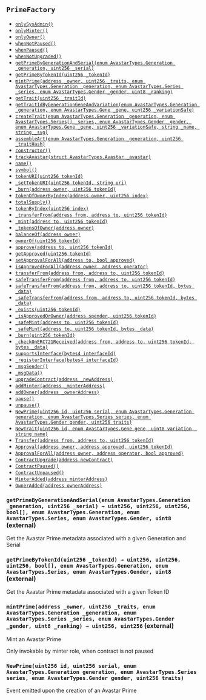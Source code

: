 [AccessControl]: AccessControl.md#AccessControl
[AccessControl-onlySysAdmin--]: AccessControl.md#AccessControl-onlySysAdmin--
[AccessControl-onlyMinter--]: AccessControl.md#AccessControl-onlyMinter--
[AccessControl-onlyOwner--]: AccessControl.md#AccessControl-onlyOwner--
[AccessControl-whenNotPaused--]: AccessControl.md#AccessControl-whenNotPaused--
[AccessControl-whenPaused--]: AccessControl.md#AccessControl-whenPaused--
[AccessControl-whenNotUpgraded--]: AccessControl.md#AccessControl-whenNotUpgraded--
[AccessControl-paused-bool]: AccessControl.md#AccessControl-paused-bool
[AccessControl-upgraded-bool]: AccessControl.md#AccessControl-upgraded-bool
[AccessControl-newContractAddress-address]: AccessControl.md#AccessControl-newContractAddress-address
[AccessControl-constructor--]: AccessControl.md#AccessControl-constructor--
[AccessControl-upgradeContract-address-]: AccessControl.md#AccessControl-upgradeContract-address-
[AccessControl-addMinter-address-]: AccessControl.md#AccessControl-addMinter-address-
[AccessControl-addOwner-address-]: AccessControl.md#AccessControl-addOwner-address-
[AccessControl-pause--]: AccessControl.md#AccessControl-pause--
[AccessControl-unpause--]: AccessControl.md#AccessControl-unpause--
[AccessControl-ContractUpgrade-address-]: AccessControl.md#AccessControl-ContractUpgrade-address-
[AccessControl-ContractPaused--]: AccessControl.md#AccessControl-ContractPaused--
[AccessControl-ContractUnpaused--]: AccessControl.md#AccessControl-ContractUnpaused--
[AccessControl-MinterAdded-address-]: AccessControl.md#AccessControl-MinterAdded-address-
[AccessControl-OwnerAdded-address-]: AccessControl.md#AccessControl-OwnerAdded-address-
[AvastarMinter]: AvastarMinter.md#AvastarMinter
[AccessControl-onlySysAdmin--]: AvastarMinter.md#AccessControl-onlySysAdmin--
[AccessControl-onlyMinter--]: AvastarMinter.md#AccessControl-onlyMinter--
[AccessControl-onlyOwner--]: AvastarMinter.md#AccessControl-onlyOwner--
[AccessControl-whenNotPaused--]: AvastarMinter.md#AccessControl-whenNotPaused--
[AccessControl-whenPaused--]: AvastarMinter.md#AccessControl-whenPaused--
[AccessControl-whenNotUpgraded--]: AvastarMinter.md#AccessControl-whenNotUpgraded--
[AvastarMinter-depositsByAddress-mapping-address----uint256-]: AvastarMinter.md#AvastarMinter-depositsByAddress-mapping-address----uint256-
[AccessControl-paused-bool]: AvastarMinter.md#AccessControl-paused-bool
[AccessControl-upgraded-bool]: AvastarMinter.md#AccessControl-upgraded-bool
[AccessControl-newContractAddress-address]: AvastarMinter.md#AccessControl-newContractAddress-address
[AvastarMinter-setTeleporterContract-address-]: AvastarMinter.md#AvastarMinter-setTeleporterContract-address-
[AvastarMinter-setCurrentGeneration-enum-AvastarTypes-Generation-]: AvastarMinter.md#AvastarMinter-setCurrentGeneration-enum-AvastarTypes-Generation-
[AvastarMinter-setCurrentSeries-enum-AvastarTypes-Series-]: AvastarMinter.md#AvastarMinter-setCurrentSeries-enum-AvastarTypes-Series-
[AvastarMinter-deposit--]: AvastarMinter.md#AvastarMinter-deposit--
[AvastarMinter-checkDepositorBalance--]: AvastarMinter.md#AvastarMinter-checkDepositorBalance--
[AvastarMinter-withdrawDepositorBalance--]: AvastarMinter.md#AvastarMinter-withdrawDepositorBalance--
[AvastarMinter-checkFranchiseBalance--]: AvastarMinter.md#AvastarMinter-checkFranchiseBalance--
[AvastarMinter-withdrawFranchiseBalance--]: AvastarMinter.md#AvastarMinter-withdrawFranchiseBalance--
[AvastarMinter-purchasePrime-address-uint256-uint256-enum-AvastarTypes-Gender-uint8-]: AvastarMinter.md#AvastarMinter-purchasePrime-address-uint256-uint256-enum-AvastarTypes-Gender-uint8-
[AvastarMinter-purchaseReplicant-address-uint256-uint256-enum-AvastarTypes-Generation-enum-AvastarTypes-Gender-uint8-]: AvastarMinter.md#AvastarMinter-purchaseReplicant-address-uint256-uint256-enum-AvastarTypes-Generation-enum-AvastarTypes-Gender-uint8-
[AccessControl-constructor--]: AvastarMinter.md#AccessControl-constructor--
[AccessControl-upgradeContract-address-]: AvastarMinter.md#AccessControl-upgradeContract-address-
[AccessControl-addMinter-address-]: AvastarMinter.md#AccessControl-addMinter-address-
[AccessControl-addOwner-address-]: AvastarMinter.md#AccessControl-addOwner-address-
[AccessControl-pause--]: AvastarMinter.md#AccessControl-pause--
[AccessControl-unpause--]: AvastarMinter.md#AccessControl-unpause--
[AvastarMinter-CurrentGenerationSet-enum-AvastarTypes-Generation-]: AvastarMinter.md#AvastarMinter-CurrentGenerationSet-enum-AvastarTypes-Generation-
[AvastarMinter-CurrentSeriesSet-enum-AvastarTypes-Series-]: AvastarMinter.md#AvastarMinter-CurrentSeriesSet-enum-AvastarTypes-Series-
[AvastarMinter-DepositorBalance-address-uint256-]: AvastarMinter.md#AvastarMinter-DepositorBalance-address-uint256-
[AvastarMinter-FranchiseBalanceWithdrawn-address-uint256-]: AvastarMinter.md#AvastarMinter-FranchiseBalanceWithdrawn-address-uint256-
[AvastarMinter-TeleporterContractSet-address-]: AvastarMinter.md#AvastarMinter-TeleporterContractSet-address-
[AccessControl-ContractUpgrade-address-]: AvastarMinter.md#AccessControl-ContractUpgrade-address-
[AccessControl-ContractPaused--]: AvastarMinter.md#AccessControl-ContractPaused--
[AccessControl-ContractUnpaused--]: AvastarMinter.md#AccessControl-ContractUnpaused--
[AccessControl-MinterAdded-address-]: AvastarMinter.md#AccessControl-MinterAdded-address-
[AccessControl-OwnerAdded-address-]: AvastarMinter.md#AccessControl-OwnerAdded-address-
[AvastarState]: AvastarState.md#AvastarState
[AccessControl-onlySysAdmin--]: AvastarState.md#AccessControl-onlySysAdmin--
[AccessControl-onlyMinter--]: AvastarState.md#AccessControl-onlyMinter--
[AccessControl-onlyOwner--]: AvastarState.md#AccessControl-onlyOwner--
[AccessControl-whenNotPaused--]: AvastarState.md#AccessControl-whenNotPaused--
[AccessControl-whenPaused--]: AvastarState.md#AccessControl-whenPaused--
[AccessControl-whenNotUpgraded--]: AvastarState.md#AccessControl-whenNotUpgraded--
[AvastarState-TOKEN_NAME-string]: AvastarState.md#AvastarState-TOKEN_NAME-string
[AvastarState-TOKEN_SYMBOL-string]: AvastarState.md#AvastarState-TOKEN_SYMBOL-string
[AvastarState-avastars-struct-AvastarTypes-Avastar--]: AvastarState.md#AvastarState-avastars-struct-AvastarTypes-Avastar--
[AvastarState-traits-struct-AvastarTypes-Trait--]: AvastarState.md#AvastarState-traits-struct-AvastarTypes-Trait--
[AvastarState-isHashUsedByGeneration-mapping-uint8----mapping-uint256----bool--]: AvastarState.md#AvastarState-isHashUsedByGeneration-mapping-uint8----mapping-uint256----bool--
[AvastarState-tokenIdByGenerationAndHash-mapping-uint8----mapping-uint256----uint256--]: AvastarState.md#AvastarState-tokenIdByGenerationAndHash-mapping-uint8----mapping-uint256----uint256--
[AvastarState-primesByGeneration-mapping-uint8----struct-AvastarTypes-Prime---]: AvastarState.md#AvastarState-primesByGeneration-mapping-uint8----struct-AvastarTypes-Prime---
[AvastarState-replicantsByGeneration-mapping-uint8----struct-AvastarTypes-Replicant---]: AvastarState.md#AvastarState-replicantsByGeneration-mapping-uint8----struct-AvastarTypes-Replicant---
[AvastarState-traitIdByGenerationGeneAndVariation-mapping-uint8----mapping-uint8----mapping-uint8----uint256---]: AvastarState.md#AvastarState-traitIdByGenerationGeneAndVariation-mapping-uint8----mapping-uint8----mapping-uint8----uint256---
[AvastarState-tokenIdByGenerationWaveAndSerial-mapping-uint8----mapping-uint8----mapping-uint256----uint256---]: AvastarState.md#AvastarState-tokenIdByGenerationWaveAndSerial-mapping-uint8----mapping-uint8----mapping-uint256----uint256---
[AvastarState-traitHandlerByPrimeTokenId-mapping-uint256----address-]: AvastarState.md#AvastarState-traitHandlerByPrimeTokenId-mapping-uint256----address-
[AccessControl-paused-bool]: AvastarState.md#AccessControl-paused-bool
[AccessControl-upgraded-bool]: AvastarState.md#AccessControl-upgraded-bool
[AccessControl-newContractAddress-address]: AvastarState.md#AccessControl-newContractAddress-address
[AvastarState-constructor--]: AvastarState.md#AvastarState-constructor--
[AvastarState-trackAvastar-struct-AvastarTypes-Avastar-]: AvastarState.md#AvastarState-trackAvastar-struct-AvastarTypes-Avastar-
[ERC721Metadata-name--]: AvastarState.md#ERC721Metadata-name--
[ERC721Metadata-symbol--]: AvastarState.md#ERC721Metadata-symbol--
[ERC721Metadata-tokenURI-uint256-]: AvastarState.md#ERC721Metadata-tokenURI-uint256-
[ERC721Metadata-_setTokenURI-uint256-string-]: AvastarState.md#ERC721Metadata-_setTokenURI-uint256-string-
[ERC721Metadata-_burn-address-uint256-]: AvastarState.md#ERC721Metadata-_burn-address-uint256-
[ERC721Enumerable-tokenOfOwnerByIndex-address-uint256-]: AvastarState.md#ERC721Enumerable-tokenOfOwnerByIndex-address-uint256-
[ERC721Enumerable-totalSupply--]: AvastarState.md#ERC721Enumerable-totalSupply--
[ERC721Enumerable-tokenByIndex-uint256-]: AvastarState.md#ERC721Enumerable-tokenByIndex-uint256-
[ERC721Enumerable-_transferFrom-address-address-uint256-]: AvastarState.md#ERC721Enumerable-_transferFrom-address-address-uint256-
[ERC721Enumerable-_mint-address-uint256-]: AvastarState.md#ERC721Enumerable-_mint-address-uint256-
[ERC721Enumerable-_tokensOfOwner-address-]: AvastarState.md#ERC721Enumerable-_tokensOfOwner-address-
[ERC721-balanceOf-address-]: AvastarState.md#ERC721-balanceOf-address-
[ERC721-ownerOf-uint256-]: AvastarState.md#ERC721-ownerOf-uint256-
[ERC721-approve-address-uint256-]: AvastarState.md#ERC721-approve-address-uint256-
[ERC721-getApproved-uint256-]: AvastarState.md#ERC721-getApproved-uint256-
[ERC721-setApprovalForAll-address-bool-]: AvastarState.md#ERC721-setApprovalForAll-address-bool-
[ERC721-isApprovedForAll-address-address-]: AvastarState.md#ERC721-isApprovedForAll-address-address-
[ERC721-transferFrom-address-address-uint256-]: AvastarState.md#ERC721-transferFrom-address-address-uint256-
[ERC721-safeTransferFrom-address-address-uint256-]: AvastarState.md#ERC721-safeTransferFrom-address-address-uint256-
[ERC721-safeTransferFrom-address-address-uint256-bytes-]: AvastarState.md#ERC721-safeTransferFrom-address-address-uint256-bytes-
[ERC721-_safeTransferFrom-address-address-uint256-bytes-]: AvastarState.md#ERC721-_safeTransferFrom-address-address-uint256-bytes-
[ERC721-_exists-uint256-]: AvastarState.md#ERC721-_exists-uint256-
[ERC721-_isApprovedOrOwner-address-uint256-]: AvastarState.md#ERC721-_isApprovedOrOwner-address-uint256-
[ERC721-_safeMint-address-uint256-]: AvastarState.md#ERC721-_safeMint-address-uint256-
[ERC721-_safeMint-address-uint256-bytes-]: AvastarState.md#ERC721-_safeMint-address-uint256-bytes-
[ERC721-_burn-uint256-]: AvastarState.md#ERC721-_burn-uint256-
[ERC721-_checkOnERC721Received-address-address-uint256-bytes-]: AvastarState.md#ERC721-_checkOnERC721Received-address-address-uint256-bytes-
[ERC165-supportsInterface-bytes4-]: AvastarState.md#ERC165-supportsInterface-bytes4-
[ERC165-_registerInterface-bytes4-]: AvastarState.md#ERC165-_registerInterface-bytes4-
[Context-_msgSender--]: AvastarState.md#Context-_msgSender--
[Context-_msgData--]: AvastarState.md#Context-_msgData--
[AccessControl-upgradeContract-address-]: AvastarState.md#AccessControl-upgradeContract-address-
[AccessControl-addMinter-address-]: AvastarState.md#AccessControl-addMinter-address-
[AccessControl-addOwner-address-]: AvastarState.md#AccessControl-addOwner-address-
[AccessControl-pause--]: AvastarState.md#AccessControl-pause--
[AccessControl-unpause--]: AvastarState.md#AccessControl-unpause--
[IERC721-Transfer-address-address-uint256-]: AvastarState.md#IERC721-Transfer-address-address-uint256-
[IERC721-Approval-address-address-uint256-]: AvastarState.md#IERC721-Approval-address-address-uint256-
[IERC721-ApprovalForAll-address-address-bool-]: AvastarState.md#IERC721-ApprovalForAll-address-address-bool-
[AccessControl-ContractUpgrade-address-]: AvastarState.md#AccessControl-ContractUpgrade-address-
[AccessControl-ContractPaused--]: AvastarState.md#AccessControl-ContractPaused--
[AccessControl-ContractUnpaused--]: AvastarState.md#AccessControl-ContractUnpaused--
[AccessControl-MinterAdded-address-]: AvastarState.md#AccessControl-MinterAdded-address-
[AccessControl-OwnerAdded-address-]: AvastarState.md#AccessControl-OwnerAdded-address-
[AvastarTeleporter]: AvastarTeleporter.md#AvastarTeleporter
[AccessControl-onlySysAdmin--]: AvastarTeleporter.md#AccessControl-onlySysAdmin--
[AccessControl-onlyMinter--]: AvastarTeleporter.md#AccessControl-onlyMinter--
[AccessControl-onlyOwner--]: AvastarTeleporter.md#AccessControl-onlyOwner--
[AccessControl-whenNotPaused--]: AvastarTeleporter.md#AccessControl-whenNotPaused--
[AccessControl-whenPaused--]: AvastarTeleporter.md#AccessControl-whenPaused--
[AccessControl-whenNotUpgraded--]: AvastarTeleporter.md#AccessControl-whenNotUpgraded--
[AvastarState-TOKEN_NAME-string]: AvastarTeleporter.md#AvastarState-TOKEN_NAME-string
[AvastarState-TOKEN_SYMBOL-string]: AvastarTeleporter.md#AvastarState-TOKEN_SYMBOL-string
[AvastarState-avastars-struct-AvastarTypes-Avastar--]: AvastarTeleporter.md#AvastarState-avastars-struct-AvastarTypes-Avastar--
[AvastarState-traits-struct-AvastarTypes-Trait--]: AvastarTeleporter.md#AvastarState-traits-struct-AvastarTypes-Trait--
[AvastarState-isHashUsedByGeneration-mapping-uint8----mapping-uint256----bool--]: AvastarTeleporter.md#AvastarState-isHashUsedByGeneration-mapping-uint8----mapping-uint256----bool--
[AvastarState-tokenIdByGenerationAndHash-mapping-uint8----mapping-uint256----uint256--]: AvastarTeleporter.md#AvastarState-tokenIdByGenerationAndHash-mapping-uint8----mapping-uint256----uint256--
[AvastarState-primesByGeneration-mapping-uint8----struct-AvastarTypes-Prime---]: AvastarTeleporter.md#AvastarState-primesByGeneration-mapping-uint8----struct-AvastarTypes-Prime---
[AvastarState-replicantsByGeneration-mapping-uint8----struct-AvastarTypes-Replicant---]: AvastarTeleporter.md#AvastarState-replicantsByGeneration-mapping-uint8----struct-AvastarTypes-Replicant---
[AvastarState-traitIdByGenerationGeneAndVariation-mapping-uint8----mapping-uint8----mapping-uint8----uint256---]: AvastarTeleporter.md#AvastarState-traitIdByGenerationGeneAndVariation-mapping-uint8----mapping-uint8----mapping-uint8----uint256---
[AvastarState-tokenIdByGenerationWaveAndSerial-mapping-uint8----mapping-uint8----mapping-uint256----uint256---]: AvastarTeleporter.md#AvastarState-tokenIdByGenerationWaveAndSerial-mapping-uint8----mapping-uint8----mapping-uint256----uint256---
[AvastarState-traitHandlerByPrimeTokenId-mapping-uint256----address-]: AvastarTeleporter.md#AvastarState-traitHandlerByPrimeTokenId-mapping-uint256----address-
[AccessControl-paused-bool]: AvastarTeleporter.md#AccessControl-paused-bool
[AccessControl-upgraded-bool]: AvastarTeleporter.md#AccessControl-upgraded-bool
[AccessControl-newContractAddress-address]: AvastarTeleporter.md#AccessControl-newContractAddress-address
[AvastarTeleporter-isAvastarTeleporter--]: AvastarTeleporter.md#AvastarTeleporter-isAvastarTeleporter--
[AvastarTeleporter-approveTraitAccess-address-uint256---]: AvastarTeleporter.md#AvastarTeleporter-approveTraitAccess-address-uint256---
[AvastarTeleporter-useTraits-uint256-bool---]: AvastarTeleporter.md#AvastarTeleporter-useTraits-uint256-bool---
[ReplicantFactory-getReplicantByGenerationAndSerial-enum-AvastarTypes-Generation-uint256-]: AvastarTeleporter.md#ReplicantFactory-getReplicantByGenerationAndSerial-enum-AvastarTypes-Generation-uint256-
[ReplicantFactory-getReplicantByTokenId-uint256-]: AvastarTeleporter.md#ReplicantFactory-getReplicantByTokenId-uint256-
[ReplicantFactory-mintReplicant-address-uint256-enum-AvastarTypes-Generation-enum-AvastarTypes-Gender-uint8-]: AvastarTeleporter.md#ReplicantFactory-mintReplicant-address-uint256-enum-AvastarTypes-Generation-enum-AvastarTypes-Gender-uint8-
[PrimeFactory-getPrimeByGenerationAndSerial-enum-AvastarTypes-Generation-uint256-]: AvastarTeleporter.md#PrimeFactory-getPrimeByGenerationAndSerial-enum-AvastarTypes-Generation-uint256-
[PrimeFactory-getPrimeByTokenId-uint256-]: AvastarTeleporter.md#PrimeFactory-getPrimeByTokenId-uint256-
[PrimeFactory-mintPrime-address-uint256-enum-AvastarTypes-Generation-enum-AvastarTypes-Series-enum-AvastarTypes-Gender-uint8-]: AvastarTeleporter.md#PrimeFactory-mintPrime-address-uint256-enum-AvastarTypes-Generation-enum-AvastarTypes-Series-enum-AvastarTypes-Gender-uint8-
[TraitFactory-getTrait-uint256-]: AvastarTeleporter.md#TraitFactory-getTrait-uint256-
[TraitFactory-getTraitIdByGenerationGeneAndVariation-enum-AvastarTypes-Generation-enum-AvastarTypes-Gene-uint256-]: AvastarTeleporter.md#TraitFactory-getTraitIdByGenerationGeneAndVariation-enum-AvastarTypes-Generation-enum-AvastarTypes-Gene-uint256-
[TraitFactory-createTrait-enum-AvastarTypes-Generation-enum-AvastarTypes-Series---enum-AvastarTypes-Gender-enum-AvastarTypes-Gene-uint256-string-string-]: AvastarTeleporter.md#TraitFactory-createTrait-enum-AvastarTypes-Generation-enum-AvastarTypes-Series---enum-AvastarTypes-Gender-enum-AvastarTypes-Gene-uint256-string-string-
[TraitFactory-assembleArt-enum-AvastarTypes-Generation-uint256-]: AvastarTeleporter.md#TraitFactory-assembleArt-enum-AvastarTypes-Generation-uint256-
[AvastarState-constructor--]: AvastarTeleporter.md#AvastarState-constructor--
[AvastarState-trackAvastar-struct-AvastarTypes-Avastar-]: AvastarTeleporter.md#AvastarState-trackAvastar-struct-AvastarTypes-Avastar-
[ERC721Metadata-name--]: AvastarTeleporter.md#ERC721Metadata-name--
[ERC721Metadata-symbol--]: AvastarTeleporter.md#ERC721Metadata-symbol--
[ERC721Metadata-tokenURI-uint256-]: AvastarTeleporter.md#ERC721Metadata-tokenURI-uint256-
[ERC721Metadata-_setTokenURI-uint256-string-]: AvastarTeleporter.md#ERC721Metadata-_setTokenURI-uint256-string-
[ERC721Metadata-_burn-address-uint256-]: AvastarTeleporter.md#ERC721Metadata-_burn-address-uint256-
[ERC721Enumerable-tokenOfOwnerByIndex-address-uint256-]: AvastarTeleporter.md#ERC721Enumerable-tokenOfOwnerByIndex-address-uint256-
[ERC721Enumerable-totalSupply--]: AvastarTeleporter.md#ERC721Enumerable-totalSupply--
[ERC721Enumerable-tokenByIndex-uint256-]: AvastarTeleporter.md#ERC721Enumerable-tokenByIndex-uint256-
[ERC721Enumerable-_transferFrom-address-address-uint256-]: AvastarTeleporter.md#ERC721Enumerable-_transferFrom-address-address-uint256-
[ERC721Enumerable-_mint-address-uint256-]: AvastarTeleporter.md#ERC721Enumerable-_mint-address-uint256-
[ERC721Enumerable-_tokensOfOwner-address-]: AvastarTeleporter.md#ERC721Enumerable-_tokensOfOwner-address-
[ERC721-balanceOf-address-]: AvastarTeleporter.md#ERC721-balanceOf-address-
[ERC721-ownerOf-uint256-]: AvastarTeleporter.md#ERC721-ownerOf-uint256-
[ERC721-approve-address-uint256-]: AvastarTeleporter.md#ERC721-approve-address-uint256-
[ERC721-getApproved-uint256-]: AvastarTeleporter.md#ERC721-getApproved-uint256-
[ERC721-setApprovalForAll-address-bool-]: AvastarTeleporter.md#ERC721-setApprovalForAll-address-bool-
[ERC721-isApprovedForAll-address-address-]: AvastarTeleporter.md#ERC721-isApprovedForAll-address-address-
[ERC721-transferFrom-address-address-uint256-]: AvastarTeleporter.md#ERC721-transferFrom-address-address-uint256-
[ERC721-safeTransferFrom-address-address-uint256-]: AvastarTeleporter.md#ERC721-safeTransferFrom-address-address-uint256-
[ERC721-safeTransferFrom-address-address-uint256-bytes-]: AvastarTeleporter.md#ERC721-safeTransferFrom-address-address-uint256-bytes-
[ERC721-_safeTransferFrom-address-address-uint256-bytes-]: AvastarTeleporter.md#ERC721-_safeTransferFrom-address-address-uint256-bytes-
[ERC721-_exists-uint256-]: AvastarTeleporter.md#ERC721-_exists-uint256-
[ERC721-_isApprovedOrOwner-address-uint256-]: AvastarTeleporter.md#ERC721-_isApprovedOrOwner-address-uint256-
[ERC721-_safeMint-address-uint256-]: AvastarTeleporter.md#ERC721-_safeMint-address-uint256-
[ERC721-_safeMint-address-uint256-bytes-]: AvastarTeleporter.md#ERC721-_safeMint-address-uint256-bytes-
[ERC721-_burn-uint256-]: AvastarTeleporter.md#ERC721-_burn-uint256-
[ERC721-_checkOnERC721Received-address-address-uint256-bytes-]: AvastarTeleporter.md#ERC721-_checkOnERC721Received-address-address-uint256-bytes-
[ERC165-supportsInterface-bytes4-]: AvastarTeleporter.md#ERC165-supportsInterface-bytes4-
[ERC165-_registerInterface-bytes4-]: AvastarTeleporter.md#ERC165-_registerInterface-bytes4-
[Context-_msgSender--]: AvastarTeleporter.md#Context-_msgSender--
[Context-_msgData--]: AvastarTeleporter.md#Context-_msgData--
[AccessControl-upgradeContract-address-]: AvastarTeleporter.md#AccessControl-upgradeContract-address-
[AccessControl-addMinter-address-]: AvastarTeleporter.md#AccessControl-addMinter-address-
[AccessControl-addOwner-address-]: AvastarTeleporter.md#AccessControl-addOwner-address-
[AccessControl-pause--]: AvastarTeleporter.md#AccessControl-pause--
[AccessControl-unpause--]: AvastarTeleporter.md#AccessControl-unpause--
[AvastarTeleporter-TraitAccessApproved-address-uint256---]: AvastarTeleporter.md#AvastarTeleporter-TraitAccessApproved-address-uint256---
[AvastarTeleporter-TraitsUsed-address-uint256-bool---]: AvastarTeleporter.md#AvastarTeleporter-TraitsUsed-address-uint256-bool---
[ReplicantFactory-NewReplicant-uint256-uint256-enum-AvastarTypes-Generation-enum-AvastarTypes-Gender-uint256-]: AvastarTeleporter.md#ReplicantFactory-NewReplicant-uint256-uint256-enum-AvastarTypes-Generation-enum-AvastarTypes-Gender-uint256-
[PrimeFactory-NewPrime-uint256-uint256-enum-AvastarTypes-Generation-enum-AvastarTypes-Series-enum-AvastarTypes-Gender-uint256-]: AvastarTeleporter.md#PrimeFactory-NewPrime-uint256-uint256-enum-AvastarTypes-Generation-enum-AvastarTypes-Series-enum-AvastarTypes-Gender-uint256-
[TraitFactory-NewTrait-uint256-enum-AvastarTypes-Gene-uint8-string-]: AvastarTeleporter.md#TraitFactory-NewTrait-uint256-enum-AvastarTypes-Gene-uint8-string-
[IERC721-Transfer-address-address-uint256-]: AvastarTeleporter.md#IERC721-Transfer-address-address-uint256-
[IERC721-Approval-address-address-uint256-]: AvastarTeleporter.md#IERC721-Approval-address-address-uint256-
[IERC721-ApprovalForAll-address-address-bool-]: AvastarTeleporter.md#IERC721-ApprovalForAll-address-address-bool-
[AccessControl-ContractUpgrade-address-]: AvastarTeleporter.md#AccessControl-ContractUpgrade-address-
[AccessControl-ContractPaused--]: AvastarTeleporter.md#AccessControl-ContractPaused--
[AccessControl-ContractUnpaused--]: AvastarTeleporter.md#AccessControl-ContractUnpaused--
[AccessControl-MinterAdded-address-]: AvastarTeleporter.md#AccessControl-MinterAdded-address-
[AccessControl-OwnerAdded-address-]: AvastarTeleporter.md#AccessControl-OwnerAdded-address-
[AvastarTypes]: AvastarTypes.md#AvastarTypes
[IAvastarTeleporter]: IAvastarTeleporter.md#IAvastarTeleporter
[IAvastarTeleporter-isAvastarTeleporter--]: IAvastarTeleporter.md#IAvastarTeleporter-isAvastarTeleporter--
[IAvastarTeleporter-mintPrime-address-uint256-enum-AvastarTypes-Generation-enum-AvastarTypes-Series-enum-AvastarTypes-Gender-uint8-]: IAvastarTeleporter.md#IAvastarTeleporter-mintPrime-address-uint256-enum-AvastarTypes-Generation-enum-AvastarTypes-Series-enum-AvastarTypes-Gender-uint8-
[IAvastarTeleporter-mintReplicant-address-uint256-enum-AvastarTypes-Generation-enum-AvastarTypes-Gender-uint8-]: IAvastarTeleporter.md#IAvastarTeleporter-mintReplicant-address-uint256-enum-AvastarTypes-Generation-enum-AvastarTypes-Gender-uint8-
[IAvastarTeleporter-ownerOf-uint256-]: IAvastarTeleporter.md#IAvastarTeleporter-ownerOf-uint256-
[Migrations]: Migrations.md#Migrations
[Migrations-restricted--]: Migrations.md#Migrations-restricted--
[Migrations-owner-address]: Migrations.md#Migrations-owner-address
[Migrations-lastCompletedMigration-uint256]: Migrations.md#Migrations-lastCompletedMigration-uint256
[Migrations-setCompleted-uint256-]: Migrations.md#Migrations-setCompleted-uint256-
[Migrations-upgrade-address-]: Migrations.md#Migrations-upgrade-address-
[PrimeFactory]: #PrimeFactory
[AccessControl-onlySysAdmin--]: #AccessControl-onlySysAdmin--
[AccessControl-onlyMinter--]: #AccessControl-onlyMinter--
[AccessControl-onlyOwner--]: #AccessControl-onlyOwner--
[AccessControl-whenNotPaused--]: #AccessControl-whenNotPaused--
[AccessControl-whenPaused--]: #AccessControl-whenPaused--
[AccessControl-whenNotUpgraded--]: #AccessControl-whenNotUpgraded--
[AvastarState-TOKEN_NAME-string]: #AvastarState-TOKEN_NAME-string
[AvastarState-TOKEN_SYMBOL-string]: #AvastarState-TOKEN_SYMBOL-string
[AvastarState-avastars-struct-AvastarTypes-Avastar--]: #AvastarState-avastars-struct-AvastarTypes-Avastar--
[AvastarState-traits-struct-AvastarTypes-Trait--]: #AvastarState-traits-struct-AvastarTypes-Trait--
[AvastarState-isHashUsedByGeneration-mapping-uint8----mapping-uint256----bool--]: #AvastarState-isHashUsedByGeneration-mapping-uint8----mapping-uint256----bool--
[AvastarState-tokenIdByGenerationAndHash-mapping-uint8----mapping-uint256----uint256--]: #AvastarState-tokenIdByGenerationAndHash-mapping-uint8----mapping-uint256----uint256--
[AvastarState-primesByGeneration-mapping-uint8----struct-AvastarTypes-Prime---]: #AvastarState-primesByGeneration-mapping-uint8----struct-AvastarTypes-Prime---
[AvastarState-replicantsByGeneration-mapping-uint8----struct-AvastarTypes-Replicant---]: #AvastarState-replicantsByGeneration-mapping-uint8----struct-AvastarTypes-Replicant---
[AvastarState-traitIdByGenerationGeneAndVariation-mapping-uint8----mapping-uint8----mapping-uint8----uint256---]: #AvastarState-traitIdByGenerationGeneAndVariation-mapping-uint8----mapping-uint8----mapping-uint8----uint256---
[AvastarState-tokenIdByGenerationWaveAndSerial-mapping-uint8----mapping-uint8----mapping-uint256----uint256---]: #AvastarState-tokenIdByGenerationWaveAndSerial-mapping-uint8----mapping-uint8----mapping-uint256----uint256---
[AvastarState-traitHandlerByPrimeTokenId-mapping-uint256----address-]: #AvastarState-traitHandlerByPrimeTokenId-mapping-uint256----address-
[AccessControl-paused-bool]: #AccessControl-paused-bool
[AccessControl-upgraded-bool]: #AccessControl-upgraded-bool
[AccessControl-newContractAddress-address]: #AccessControl-newContractAddress-address
[PrimeFactory-getPrimeByGenerationAndSerial-enum-AvastarTypes-Generation-uint256-]: #PrimeFactory-getPrimeByGenerationAndSerial-enum-AvastarTypes-Generation-uint256-
[PrimeFactory-getPrimeByTokenId-uint256-]: #PrimeFactory-getPrimeByTokenId-uint256-
[PrimeFactory-mintPrime-address-uint256-enum-AvastarTypes-Generation-enum-AvastarTypes-Series-enum-AvastarTypes-Gender-uint8-]: #PrimeFactory-mintPrime-address-uint256-enum-AvastarTypes-Generation-enum-AvastarTypes-Series-enum-AvastarTypes-Gender-uint8-
[TraitFactory-getTrait-uint256-]: #TraitFactory-getTrait-uint256-
[TraitFactory-getTraitIdByGenerationGeneAndVariation-enum-AvastarTypes-Generation-enum-AvastarTypes-Gene-uint256-]: #TraitFactory-getTraitIdByGenerationGeneAndVariation-enum-AvastarTypes-Generation-enum-AvastarTypes-Gene-uint256-
[TraitFactory-createTrait-enum-AvastarTypes-Generation-enum-AvastarTypes-Series---enum-AvastarTypes-Gender-enum-AvastarTypes-Gene-uint256-string-string-]: #TraitFactory-createTrait-enum-AvastarTypes-Generation-enum-AvastarTypes-Series---enum-AvastarTypes-Gender-enum-AvastarTypes-Gene-uint256-string-string-
[TraitFactory-assembleArt-enum-AvastarTypes-Generation-uint256-]: #TraitFactory-assembleArt-enum-AvastarTypes-Generation-uint256-
[AvastarState-constructor--]: #AvastarState-constructor--
[AvastarState-trackAvastar-struct-AvastarTypes-Avastar-]: #AvastarState-trackAvastar-struct-AvastarTypes-Avastar-
[ERC721Metadata-name--]: #ERC721Metadata-name--
[ERC721Metadata-symbol--]: #ERC721Metadata-symbol--
[ERC721Metadata-tokenURI-uint256-]: #ERC721Metadata-tokenURI-uint256-
[ERC721Metadata-_setTokenURI-uint256-string-]: #ERC721Metadata-_setTokenURI-uint256-string-
[ERC721Metadata-_burn-address-uint256-]: #ERC721Metadata-_burn-address-uint256-
[ERC721Enumerable-tokenOfOwnerByIndex-address-uint256-]: #ERC721Enumerable-tokenOfOwnerByIndex-address-uint256-
[ERC721Enumerable-totalSupply--]: #ERC721Enumerable-totalSupply--
[ERC721Enumerable-tokenByIndex-uint256-]: #ERC721Enumerable-tokenByIndex-uint256-
[ERC721Enumerable-_transferFrom-address-address-uint256-]: #ERC721Enumerable-_transferFrom-address-address-uint256-
[ERC721Enumerable-_mint-address-uint256-]: #ERC721Enumerable-_mint-address-uint256-
[ERC721Enumerable-_tokensOfOwner-address-]: #ERC721Enumerable-_tokensOfOwner-address-
[ERC721-balanceOf-address-]: #ERC721-balanceOf-address-
[ERC721-ownerOf-uint256-]: #ERC721-ownerOf-uint256-
[ERC721-approve-address-uint256-]: #ERC721-approve-address-uint256-
[ERC721-getApproved-uint256-]: #ERC721-getApproved-uint256-
[ERC721-setApprovalForAll-address-bool-]: #ERC721-setApprovalForAll-address-bool-
[ERC721-isApprovedForAll-address-address-]: #ERC721-isApprovedForAll-address-address-
[ERC721-transferFrom-address-address-uint256-]: #ERC721-transferFrom-address-address-uint256-
[ERC721-safeTransferFrom-address-address-uint256-]: #ERC721-safeTransferFrom-address-address-uint256-
[ERC721-safeTransferFrom-address-address-uint256-bytes-]: #ERC721-safeTransferFrom-address-address-uint256-bytes-
[ERC721-_safeTransferFrom-address-address-uint256-bytes-]: #ERC721-_safeTransferFrom-address-address-uint256-bytes-
[ERC721-_exists-uint256-]: #ERC721-_exists-uint256-
[ERC721-_isApprovedOrOwner-address-uint256-]: #ERC721-_isApprovedOrOwner-address-uint256-
[ERC721-_safeMint-address-uint256-]: #ERC721-_safeMint-address-uint256-
[ERC721-_safeMint-address-uint256-bytes-]: #ERC721-_safeMint-address-uint256-bytes-
[ERC721-_burn-uint256-]: #ERC721-_burn-uint256-
[ERC721-_checkOnERC721Received-address-address-uint256-bytes-]: #ERC721-_checkOnERC721Received-address-address-uint256-bytes-
[ERC165-supportsInterface-bytes4-]: #ERC165-supportsInterface-bytes4-
[ERC165-_registerInterface-bytes4-]: #ERC165-_registerInterface-bytes4-
[Context-_msgSender--]: #Context-_msgSender--
[Context-_msgData--]: #Context-_msgData--
[AccessControl-upgradeContract-address-]: #AccessControl-upgradeContract-address-
[AccessControl-addMinter-address-]: #AccessControl-addMinter-address-
[AccessControl-addOwner-address-]: #AccessControl-addOwner-address-
[AccessControl-pause--]: #AccessControl-pause--
[AccessControl-unpause--]: #AccessControl-unpause--
[PrimeFactory-NewPrime-uint256-uint256-enum-AvastarTypes-Generation-enum-AvastarTypes-Series-enum-AvastarTypes-Gender-uint256-]: #PrimeFactory-NewPrime-uint256-uint256-enum-AvastarTypes-Generation-enum-AvastarTypes-Series-enum-AvastarTypes-Gender-uint256-
[TraitFactory-NewTrait-uint256-enum-AvastarTypes-Gene-uint8-string-]: #TraitFactory-NewTrait-uint256-enum-AvastarTypes-Gene-uint8-string-
[IERC721-Transfer-address-address-uint256-]: #IERC721-Transfer-address-address-uint256-
[IERC721-Approval-address-address-uint256-]: #IERC721-Approval-address-address-uint256-
[IERC721-ApprovalForAll-address-address-bool-]: #IERC721-ApprovalForAll-address-address-bool-
[AccessControl-ContractUpgrade-address-]: #AccessControl-ContractUpgrade-address-
[AccessControl-ContractPaused--]: #AccessControl-ContractPaused--
[AccessControl-ContractUnpaused--]: #AccessControl-ContractUnpaused--
[AccessControl-MinterAdded-address-]: #AccessControl-MinterAdded-address-
[AccessControl-OwnerAdded-address-]: #AccessControl-OwnerAdded-address-
[ReplicantFactory]: ReplicantFactory.md#ReplicantFactory
[AccessControl-onlySysAdmin--]: ReplicantFactory.md#AccessControl-onlySysAdmin--
[AccessControl-onlyMinter--]: ReplicantFactory.md#AccessControl-onlyMinter--
[AccessControl-onlyOwner--]: ReplicantFactory.md#AccessControl-onlyOwner--
[AccessControl-whenNotPaused--]: ReplicantFactory.md#AccessControl-whenNotPaused--
[AccessControl-whenPaused--]: ReplicantFactory.md#AccessControl-whenPaused--
[AccessControl-whenNotUpgraded--]: ReplicantFactory.md#AccessControl-whenNotUpgraded--
[AvastarState-TOKEN_NAME-string]: ReplicantFactory.md#AvastarState-TOKEN_NAME-string
[AvastarState-TOKEN_SYMBOL-string]: ReplicantFactory.md#AvastarState-TOKEN_SYMBOL-string
[AvastarState-avastars-struct-AvastarTypes-Avastar--]: ReplicantFactory.md#AvastarState-avastars-struct-AvastarTypes-Avastar--
[AvastarState-traits-struct-AvastarTypes-Trait--]: ReplicantFactory.md#AvastarState-traits-struct-AvastarTypes-Trait--
[AvastarState-isHashUsedByGeneration-mapping-uint8----mapping-uint256----bool--]: ReplicantFactory.md#AvastarState-isHashUsedByGeneration-mapping-uint8----mapping-uint256----bool--
[AvastarState-tokenIdByGenerationAndHash-mapping-uint8----mapping-uint256----uint256--]: ReplicantFactory.md#AvastarState-tokenIdByGenerationAndHash-mapping-uint8----mapping-uint256----uint256--
[AvastarState-primesByGeneration-mapping-uint8----struct-AvastarTypes-Prime---]: ReplicantFactory.md#AvastarState-primesByGeneration-mapping-uint8----struct-AvastarTypes-Prime---
[AvastarState-replicantsByGeneration-mapping-uint8----struct-AvastarTypes-Replicant---]: ReplicantFactory.md#AvastarState-replicantsByGeneration-mapping-uint8----struct-AvastarTypes-Replicant---
[AvastarState-traitIdByGenerationGeneAndVariation-mapping-uint8----mapping-uint8----mapping-uint8----uint256---]: ReplicantFactory.md#AvastarState-traitIdByGenerationGeneAndVariation-mapping-uint8----mapping-uint8----mapping-uint8----uint256---
[AvastarState-tokenIdByGenerationWaveAndSerial-mapping-uint8----mapping-uint8----mapping-uint256----uint256---]: ReplicantFactory.md#AvastarState-tokenIdByGenerationWaveAndSerial-mapping-uint8----mapping-uint8----mapping-uint256----uint256---
[AvastarState-traitHandlerByPrimeTokenId-mapping-uint256----address-]: ReplicantFactory.md#AvastarState-traitHandlerByPrimeTokenId-mapping-uint256----address-
[AccessControl-paused-bool]: ReplicantFactory.md#AccessControl-paused-bool
[AccessControl-upgraded-bool]: ReplicantFactory.md#AccessControl-upgraded-bool
[AccessControl-newContractAddress-address]: ReplicantFactory.md#AccessControl-newContractAddress-address
[ReplicantFactory-getReplicantByGenerationAndSerial-enum-AvastarTypes-Generation-uint256-]: ReplicantFactory.md#ReplicantFactory-getReplicantByGenerationAndSerial-enum-AvastarTypes-Generation-uint256-
[ReplicantFactory-getReplicantByTokenId-uint256-]: ReplicantFactory.md#ReplicantFactory-getReplicantByTokenId-uint256-
[ReplicantFactory-mintReplicant-address-uint256-enum-AvastarTypes-Generation-enum-AvastarTypes-Gender-uint8-]: ReplicantFactory.md#ReplicantFactory-mintReplicant-address-uint256-enum-AvastarTypes-Generation-enum-AvastarTypes-Gender-uint8-
[PrimeFactory-getPrimeByGenerationAndSerial-enum-AvastarTypes-Generation-uint256-]: ReplicantFactory.md#PrimeFactory-getPrimeByGenerationAndSerial-enum-AvastarTypes-Generation-uint256-
[PrimeFactory-getPrimeByTokenId-uint256-]: ReplicantFactory.md#PrimeFactory-getPrimeByTokenId-uint256-
[PrimeFactory-mintPrime-address-uint256-enum-AvastarTypes-Generation-enum-AvastarTypes-Series-enum-AvastarTypes-Gender-uint8-]: ReplicantFactory.md#PrimeFactory-mintPrime-address-uint256-enum-AvastarTypes-Generation-enum-AvastarTypes-Series-enum-AvastarTypes-Gender-uint8-
[TraitFactory-getTrait-uint256-]: ReplicantFactory.md#TraitFactory-getTrait-uint256-
[TraitFactory-getTraitIdByGenerationGeneAndVariation-enum-AvastarTypes-Generation-enum-AvastarTypes-Gene-uint256-]: ReplicantFactory.md#TraitFactory-getTraitIdByGenerationGeneAndVariation-enum-AvastarTypes-Generation-enum-AvastarTypes-Gene-uint256-
[TraitFactory-createTrait-enum-AvastarTypes-Generation-enum-AvastarTypes-Series---enum-AvastarTypes-Gender-enum-AvastarTypes-Gene-uint256-string-string-]: ReplicantFactory.md#TraitFactory-createTrait-enum-AvastarTypes-Generation-enum-AvastarTypes-Series---enum-AvastarTypes-Gender-enum-AvastarTypes-Gene-uint256-string-string-
[TraitFactory-assembleArt-enum-AvastarTypes-Generation-uint256-]: ReplicantFactory.md#TraitFactory-assembleArt-enum-AvastarTypes-Generation-uint256-
[AvastarState-constructor--]: ReplicantFactory.md#AvastarState-constructor--
[AvastarState-trackAvastar-struct-AvastarTypes-Avastar-]: ReplicantFactory.md#AvastarState-trackAvastar-struct-AvastarTypes-Avastar-
[ERC721Metadata-name--]: ReplicantFactory.md#ERC721Metadata-name--
[ERC721Metadata-symbol--]: ReplicantFactory.md#ERC721Metadata-symbol--
[ERC721Metadata-tokenURI-uint256-]: ReplicantFactory.md#ERC721Metadata-tokenURI-uint256-
[ERC721Metadata-_setTokenURI-uint256-string-]: ReplicantFactory.md#ERC721Metadata-_setTokenURI-uint256-string-
[ERC721Metadata-_burn-address-uint256-]: ReplicantFactory.md#ERC721Metadata-_burn-address-uint256-
[ERC721Enumerable-tokenOfOwnerByIndex-address-uint256-]: ReplicantFactory.md#ERC721Enumerable-tokenOfOwnerByIndex-address-uint256-
[ERC721Enumerable-totalSupply--]: ReplicantFactory.md#ERC721Enumerable-totalSupply--
[ERC721Enumerable-tokenByIndex-uint256-]: ReplicantFactory.md#ERC721Enumerable-tokenByIndex-uint256-
[ERC721Enumerable-_transferFrom-address-address-uint256-]: ReplicantFactory.md#ERC721Enumerable-_transferFrom-address-address-uint256-
[ERC721Enumerable-_mint-address-uint256-]: ReplicantFactory.md#ERC721Enumerable-_mint-address-uint256-
[ERC721Enumerable-_tokensOfOwner-address-]: ReplicantFactory.md#ERC721Enumerable-_tokensOfOwner-address-
[ERC721-balanceOf-address-]: ReplicantFactory.md#ERC721-balanceOf-address-
[ERC721-ownerOf-uint256-]: ReplicantFactory.md#ERC721-ownerOf-uint256-
[ERC721-approve-address-uint256-]: ReplicantFactory.md#ERC721-approve-address-uint256-
[ERC721-getApproved-uint256-]: ReplicantFactory.md#ERC721-getApproved-uint256-
[ERC721-setApprovalForAll-address-bool-]: ReplicantFactory.md#ERC721-setApprovalForAll-address-bool-
[ERC721-isApprovedForAll-address-address-]: ReplicantFactory.md#ERC721-isApprovedForAll-address-address-
[ERC721-transferFrom-address-address-uint256-]: ReplicantFactory.md#ERC721-transferFrom-address-address-uint256-
[ERC721-safeTransferFrom-address-address-uint256-]: ReplicantFactory.md#ERC721-safeTransferFrom-address-address-uint256-
[ERC721-safeTransferFrom-address-address-uint256-bytes-]: ReplicantFactory.md#ERC721-safeTransferFrom-address-address-uint256-bytes-
[ERC721-_safeTransferFrom-address-address-uint256-bytes-]: ReplicantFactory.md#ERC721-_safeTransferFrom-address-address-uint256-bytes-
[ERC721-_exists-uint256-]: ReplicantFactory.md#ERC721-_exists-uint256-
[ERC721-_isApprovedOrOwner-address-uint256-]: ReplicantFactory.md#ERC721-_isApprovedOrOwner-address-uint256-
[ERC721-_safeMint-address-uint256-]: ReplicantFactory.md#ERC721-_safeMint-address-uint256-
[ERC721-_safeMint-address-uint256-bytes-]: ReplicantFactory.md#ERC721-_safeMint-address-uint256-bytes-
[ERC721-_burn-uint256-]: ReplicantFactory.md#ERC721-_burn-uint256-
[ERC721-_checkOnERC721Received-address-address-uint256-bytes-]: ReplicantFactory.md#ERC721-_checkOnERC721Received-address-address-uint256-bytes-
[ERC165-supportsInterface-bytes4-]: ReplicantFactory.md#ERC165-supportsInterface-bytes4-
[ERC165-_registerInterface-bytes4-]: ReplicantFactory.md#ERC165-_registerInterface-bytes4-
[Context-_msgSender--]: ReplicantFactory.md#Context-_msgSender--
[Context-_msgData--]: ReplicantFactory.md#Context-_msgData--
[AccessControl-upgradeContract-address-]: ReplicantFactory.md#AccessControl-upgradeContract-address-
[AccessControl-addMinter-address-]: ReplicantFactory.md#AccessControl-addMinter-address-
[AccessControl-addOwner-address-]: ReplicantFactory.md#AccessControl-addOwner-address-
[AccessControl-pause--]: ReplicantFactory.md#AccessControl-pause--
[AccessControl-unpause--]: ReplicantFactory.md#AccessControl-unpause--
[ReplicantFactory-NewReplicant-uint256-uint256-enum-AvastarTypes-Generation-enum-AvastarTypes-Gender-uint256-]: ReplicantFactory.md#ReplicantFactory-NewReplicant-uint256-uint256-enum-AvastarTypes-Generation-enum-AvastarTypes-Gender-uint256-
[PrimeFactory-NewPrime-uint256-uint256-enum-AvastarTypes-Generation-enum-AvastarTypes-Series-enum-AvastarTypes-Gender-uint256-]: ReplicantFactory.md#PrimeFactory-NewPrime-uint256-uint256-enum-AvastarTypes-Generation-enum-AvastarTypes-Series-enum-AvastarTypes-Gender-uint256-
[TraitFactory-NewTrait-uint256-enum-AvastarTypes-Gene-uint8-string-]: ReplicantFactory.md#TraitFactory-NewTrait-uint256-enum-AvastarTypes-Gene-uint8-string-
[IERC721-Transfer-address-address-uint256-]: ReplicantFactory.md#IERC721-Transfer-address-address-uint256-
[IERC721-Approval-address-address-uint256-]: ReplicantFactory.md#IERC721-Approval-address-address-uint256-
[IERC721-ApprovalForAll-address-address-bool-]: ReplicantFactory.md#IERC721-ApprovalForAll-address-address-bool-
[AccessControl-ContractUpgrade-address-]: ReplicantFactory.md#AccessControl-ContractUpgrade-address-
[AccessControl-ContractPaused--]: ReplicantFactory.md#AccessControl-ContractPaused--
[AccessControl-ContractUnpaused--]: ReplicantFactory.md#AccessControl-ContractUnpaused--
[AccessControl-MinterAdded-address-]: ReplicantFactory.md#AccessControl-MinterAdded-address-
[AccessControl-OwnerAdded-address-]: ReplicantFactory.md#AccessControl-OwnerAdded-address-
[TraitFactory]: TraitFactory.md#TraitFactory
[AccessControl-onlySysAdmin--]: TraitFactory.md#AccessControl-onlySysAdmin--
[AccessControl-onlyMinter--]: TraitFactory.md#AccessControl-onlyMinter--
[AccessControl-onlyOwner--]: TraitFactory.md#AccessControl-onlyOwner--
[AccessControl-whenNotPaused--]: TraitFactory.md#AccessControl-whenNotPaused--
[AccessControl-whenPaused--]: TraitFactory.md#AccessControl-whenPaused--
[AccessControl-whenNotUpgraded--]: TraitFactory.md#AccessControl-whenNotUpgraded--
[AvastarState-TOKEN_NAME-string]: TraitFactory.md#AvastarState-TOKEN_NAME-string
[AvastarState-TOKEN_SYMBOL-string]: TraitFactory.md#AvastarState-TOKEN_SYMBOL-string
[AvastarState-avastars-struct-AvastarTypes-Avastar--]: TraitFactory.md#AvastarState-avastars-struct-AvastarTypes-Avastar--
[AvastarState-traits-struct-AvastarTypes-Trait--]: TraitFactory.md#AvastarState-traits-struct-AvastarTypes-Trait--
[AvastarState-isHashUsedByGeneration-mapping-uint8----mapping-uint256----bool--]: TraitFactory.md#AvastarState-isHashUsedByGeneration-mapping-uint8----mapping-uint256----bool--
[AvastarState-tokenIdByGenerationAndHash-mapping-uint8----mapping-uint256----uint256--]: TraitFactory.md#AvastarState-tokenIdByGenerationAndHash-mapping-uint8----mapping-uint256----uint256--
[AvastarState-primesByGeneration-mapping-uint8----struct-AvastarTypes-Prime---]: TraitFactory.md#AvastarState-primesByGeneration-mapping-uint8----struct-AvastarTypes-Prime---
[AvastarState-replicantsByGeneration-mapping-uint8----struct-AvastarTypes-Replicant---]: TraitFactory.md#AvastarState-replicantsByGeneration-mapping-uint8----struct-AvastarTypes-Replicant---
[AvastarState-traitIdByGenerationGeneAndVariation-mapping-uint8----mapping-uint8----mapping-uint8----uint256---]: TraitFactory.md#AvastarState-traitIdByGenerationGeneAndVariation-mapping-uint8----mapping-uint8----mapping-uint8----uint256---
[AvastarState-tokenIdByGenerationWaveAndSerial-mapping-uint8----mapping-uint8----mapping-uint256----uint256---]: TraitFactory.md#AvastarState-tokenIdByGenerationWaveAndSerial-mapping-uint8----mapping-uint8----mapping-uint256----uint256---
[AvastarState-traitHandlerByPrimeTokenId-mapping-uint256----address-]: TraitFactory.md#AvastarState-traitHandlerByPrimeTokenId-mapping-uint256----address-
[AccessControl-paused-bool]: TraitFactory.md#AccessControl-paused-bool
[AccessControl-upgraded-bool]: TraitFactory.md#AccessControl-upgraded-bool
[AccessControl-newContractAddress-address]: TraitFactory.md#AccessControl-newContractAddress-address
[TraitFactory-getTrait-uint256-]: TraitFactory.md#TraitFactory-getTrait-uint256-
[TraitFactory-getTraitIdByGenerationGeneAndVariation-enum-AvastarTypes-Generation-enum-AvastarTypes-Gene-uint256-]: TraitFactory.md#TraitFactory-getTraitIdByGenerationGeneAndVariation-enum-AvastarTypes-Generation-enum-AvastarTypes-Gene-uint256-
[TraitFactory-createTrait-enum-AvastarTypes-Generation-enum-AvastarTypes-Series---enum-AvastarTypes-Gender-enum-AvastarTypes-Gene-uint256-string-string-]: TraitFactory.md#TraitFactory-createTrait-enum-AvastarTypes-Generation-enum-AvastarTypes-Series---enum-AvastarTypes-Gender-enum-AvastarTypes-Gene-uint256-string-string-
[TraitFactory-assembleArt-enum-AvastarTypes-Generation-uint256-]: TraitFactory.md#TraitFactory-assembleArt-enum-AvastarTypes-Generation-uint256-
[AvastarState-constructor--]: TraitFactory.md#AvastarState-constructor--
[AvastarState-trackAvastar-struct-AvastarTypes-Avastar-]: TraitFactory.md#AvastarState-trackAvastar-struct-AvastarTypes-Avastar-
[ERC721Metadata-name--]: TraitFactory.md#ERC721Metadata-name--
[ERC721Metadata-symbol--]: TraitFactory.md#ERC721Metadata-symbol--
[ERC721Metadata-tokenURI-uint256-]: TraitFactory.md#ERC721Metadata-tokenURI-uint256-
[ERC721Metadata-_setTokenURI-uint256-string-]: TraitFactory.md#ERC721Metadata-_setTokenURI-uint256-string-
[ERC721Metadata-_burn-address-uint256-]: TraitFactory.md#ERC721Metadata-_burn-address-uint256-
[ERC721Enumerable-tokenOfOwnerByIndex-address-uint256-]: TraitFactory.md#ERC721Enumerable-tokenOfOwnerByIndex-address-uint256-
[ERC721Enumerable-totalSupply--]: TraitFactory.md#ERC721Enumerable-totalSupply--
[ERC721Enumerable-tokenByIndex-uint256-]: TraitFactory.md#ERC721Enumerable-tokenByIndex-uint256-
[ERC721Enumerable-_transferFrom-address-address-uint256-]: TraitFactory.md#ERC721Enumerable-_transferFrom-address-address-uint256-
[ERC721Enumerable-_mint-address-uint256-]: TraitFactory.md#ERC721Enumerable-_mint-address-uint256-
[ERC721Enumerable-_tokensOfOwner-address-]: TraitFactory.md#ERC721Enumerable-_tokensOfOwner-address-
[ERC721-balanceOf-address-]: TraitFactory.md#ERC721-balanceOf-address-
[ERC721-ownerOf-uint256-]: TraitFactory.md#ERC721-ownerOf-uint256-
[ERC721-approve-address-uint256-]: TraitFactory.md#ERC721-approve-address-uint256-
[ERC721-getApproved-uint256-]: TraitFactory.md#ERC721-getApproved-uint256-
[ERC721-setApprovalForAll-address-bool-]: TraitFactory.md#ERC721-setApprovalForAll-address-bool-
[ERC721-isApprovedForAll-address-address-]: TraitFactory.md#ERC721-isApprovedForAll-address-address-
[ERC721-transferFrom-address-address-uint256-]: TraitFactory.md#ERC721-transferFrom-address-address-uint256-
[ERC721-safeTransferFrom-address-address-uint256-]: TraitFactory.md#ERC721-safeTransferFrom-address-address-uint256-
[ERC721-safeTransferFrom-address-address-uint256-bytes-]: TraitFactory.md#ERC721-safeTransferFrom-address-address-uint256-bytes-
[ERC721-_safeTransferFrom-address-address-uint256-bytes-]: TraitFactory.md#ERC721-_safeTransferFrom-address-address-uint256-bytes-
[ERC721-_exists-uint256-]: TraitFactory.md#ERC721-_exists-uint256-
[ERC721-_isApprovedOrOwner-address-uint256-]: TraitFactory.md#ERC721-_isApprovedOrOwner-address-uint256-
[ERC721-_safeMint-address-uint256-]: TraitFactory.md#ERC721-_safeMint-address-uint256-
[ERC721-_safeMint-address-uint256-bytes-]: TraitFactory.md#ERC721-_safeMint-address-uint256-bytes-
[ERC721-_burn-uint256-]: TraitFactory.md#ERC721-_burn-uint256-
[ERC721-_checkOnERC721Received-address-address-uint256-bytes-]: TraitFactory.md#ERC721-_checkOnERC721Received-address-address-uint256-bytes-
[ERC165-supportsInterface-bytes4-]: TraitFactory.md#ERC165-supportsInterface-bytes4-
[ERC165-_registerInterface-bytes4-]: TraitFactory.md#ERC165-_registerInterface-bytes4-
[Context-_msgSender--]: TraitFactory.md#Context-_msgSender--
[Context-_msgData--]: TraitFactory.md#Context-_msgData--
[AccessControl-upgradeContract-address-]: TraitFactory.md#AccessControl-upgradeContract-address-
[AccessControl-addMinter-address-]: TraitFactory.md#AccessControl-addMinter-address-
[AccessControl-addOwner-address-]: TraitFactory.md#AccessControl-addOwner-address-
[AccessControl-pause--]: TraitFactory.md#AccessControl-pause--
[AccessControl-unpause--]: TraitFactory.md#AccessControl-unpause--
[TraitFactory-NewTrait-uint256-enum-AvastarTypes-Gene-uint8-string-]: TraitFactory.md#TraitFactory-NewTrait-uint256-enum-AvastarTypes-Gene-uint8-string-
[IERC721-Transfer-address-address-uint256-]: TraitFactory.md#IERC721-Transfer-address-address-uint256-
[IERC721-Approval-address-address-uint256-]: TraitFactory.md#IERC721-Approval-address-address-uint256-
[IERC721-ApprovalForAll-address-address-bool-]: TraitFactory.md#IERC721-ApprovalForAll-address-address-bool-
[AccessControl-ContractUpgrade-address-]: TraitFactory.md#AccessControl-ContractUpgrade-address-
[AccessControl-ContractPaused--]: TraitFactory.md#AccessControl-ContractPaused--
[AccessControl-ContractUnpaused--]: TraitFactory.md#AccessControl-ContractUnpaused--
[AccessControl-MinterAdded-address-]: TraitFactory.md#AccessControl-MinterAdded-address-
[AccessControl-OwnerAdded-address-]: TraitFactory.md#AccessControl-OwnerAdded-address-
## <span id="PrimeFactory"></span> `PrimeFactory`





- [`onlySysAdmin()`][AccessControl-onlySysAdmin--]
- [`onlyMinter()`][AccessControl-onlyMinter--]
- [`onlyOwner()`][AccessControl-onlyOwner--]
- [`whenNotPaused()`][AccessControl-whenNotPaused--]
- [`whenPaused()`][AccessControl-whenPaused--]
- [`whenNotUpgraded()`][AccessControl-whenNotUpgraded--]
- [`getPrimeByGenerationAndSerial(enum AvastarTypes.Generation _generation, uint256 _serial)`][PrimeFactory-getPrimeByGenerationAndSerial-enum-AvastarTypes-Generation-uint256-]
- [`getPrimeByTokenId(uint256 _tokenId)`][PrimeFactory-getPrimeByTokenId-uint256-]
- [`mintPrime(address _owner, uint256 _traits, enum AvastarTypes.Generation _generation, enum AvastarTypes.Series _series, enum AvastarTypes.Gender _gender, uint8 _ranking)`][PrimeFactory-mintPrime-address-uint256-enum-AvastarTypes-Generation-enum-AvastarTypes-Series-enum-AvastarTypes-Gender-uint8-]
- [`getTrait(uint256 _traitId)`][TraitFactory-getTrait-uint256-]
- [`getTraitIdByGenerationGeneAndVariation(enum AvastarTypes.Generation _generation, enum AvastarTypes.Gene _gene, uint256 _variationSafe)`][TraitFactory-getTraitIdByGenerationGeneAndVariation-enum-AvastarTypes-Generation-enum-AvastarTypes-Gene-uint256-]
- [`createTrait(enum AvastarTypes.Generation _generation, enum AvastarTypes.Series[] _series, enum AvastarTypes.Gender _gender, enum AvastarTypes.Gene _gene, uint256 _variationSafe, string _name, string _svg)`][TraitFactory-createTrait-enum-AvastarTypes-Generation-enum-AvastarTypes-Series---enum-AvastarTypes-Gender-enum-AvastarTypes-Gene-uint256-string-string-]
- [`assembleArt(enum AvastarTypes.Generation _generation, uint256 _traitHash)`][TraitFactory-assembleArt-enum-AvastarTypes-Generation-uint256-]
- [`constructor()`][AvastarState-constructor--]
- [`trackAvastar(struct AvastarTypes.Avastar _avastar)`][AvastarState-trackAvastar-struct-AvastarTypes-Avastar-]
- [`name()`][ERC721Metadata-name--]
- [`symbol()`][ERC721Metadata-symbol--]
- [`tokenURI(uint256 tokenId)`][ERC721Metadata-tokenURI-uint256-]
- [`_setTokenURI(uint256 tokenId, string uri)`][ERC721Metadata-_setTokenURI-uint256-string-]
- [`_burn(address owner, uint256 tokenId)`][ERC721Metadata-_burn-address-uint256-]
- [`tokenOfOwnerByIndex(address owner, uint256 index)`][ERC721Enumerable-tokenOfOwnerByIndex-address-uint256-]
- [`totalSupply()`][ERC721Enumerable-totalSupply--]
- [`tokenByIndex(uint256 index)`][ERC721Enumerable-tokenByIndex-uint256-]
- [`_transferFrom(address from, address to, uint256 tokenId)`][ERC721Enumerable-_transferFrom-address-address-uint256-]
- [`_mint(address to, uint256 tokenId)`][ERC721Enumerable-_mint-address-uint256-]
- [`_tokensOfOwner(address owner)`][ERC721Enumerable-_tokensOfOwner-address-]
- [`balanceOf(address owner)`][ERC721-balanceOf-address-]
- [`ownerOf(uint256 tokenId)`][ERC721-ownerOf-uint256-]
- [`approve(address to, uint256 tokenId)`][ERC721-approve-address-uint256-]
- [`getApproved(uint256 tokenId)`][ERC721-getApproved-uint256-]
- [`setApprovalForAll(address to, bool approved)`][ERC721-setApprovalForAll-address-bool-]
- [`isApprovedForAll(address owner, address operator)`][ERC721-isApprovedForAll-address-address-]
- [`transferFrom(address from, address to, uint256 tokenId)`][ERC721-transferFrom-address-address-uint256-]
- [`safeTransferFrom(address from, address to, uint256 tokenId)`][ERC721-safeTransferFrom-address-address-uint256-]
- [`safeTransferFrom(address from, address to, uint256 tokenId, bytes _data)`][ERC721-safeTransferFrom-address-address-uint256-bytes-]
- [`_safeTransferFrom(address from, address to, uint256 tokenId, bytes _data)`][ERC721-_safeTransferFrom-address-address-uint256-bytes-]
- [`_exists(uint256 tokenId)`][ERC721-_exists-uint256-]
- [`_isApprovedOrOwner(address spender, uint256 tokenId)`][ERC721-_isApprovedOrOwner-address-uint256-]
- [`_safeMint(address to, uint256 tokenId)`][ERC721-_safeMint-address-uint256-]
- [`_safeMint(address to, uint256 tokenId, bytes _data)`][ERC721-_safeMint-address-uint256-bytes-]
- [`_burn(uint256 tokenId)`][ERC721-_burn-uint256-]
- [`_checkOnERC721Received(address from, address to, uint256 tokenId, bytes _data)`][ERC721-_checkOnERC721Received-address-address-uint256-bytes-]
- [`supportsInterface(bytes4 interfaceId)`][ERC165-supportsInterface-bytes4-]
- [`_registerInterface(bytes4 interfaceId)`][ERC165-_registerInterface-bytes4-]
- [`_msgSender()`][Context-_msgSender--]
- [`_msgData()`][Context-_msgData--]
- [`upgradeContract(address _newAddress)`][AccessControl-upgradeContract-address-]
- [`addMinter(address _minterAddress)`][AccessControl-addMinter-address-]
- [`addOwner(address _ownerAddress)`][AccessControl-addOwner-address-]
- [`pause()`][AccessControl-pause--]
- [`unpause()`][AccessControl-unpause--]
- [`NewPrime(uint256 id, uint256 serial, enum AvastarTypes.Generation generation, enum AvastarTypes.Series series, enum AvastarTypes.Gender gender, uint256 traits)`][PrimeFactory-NewPrime-uint256-uint256-enum-AvastarTypes-Generation-enum-AvastarTypes-Series-enum-AvastarTypes-Gender-uint256-]
- [`NewTrait(uint256 id, enum AvastarTypes.Gene gene, uint8 variation, string name)`][TraitFactory-NewTrait-uint256-enum-AvastarTypes-Gene-uint8-string-]
- [`Transfer(address from, address to, uint256 tokenId)`][IERC721-Transfer-address-address-uint256-]
- [`Approval(address owner, address approved, uint256 tokenId)`][IERC721-Approval-address-address-uint256-]
- [`ApprovalForAll(address owner, address operator, bool approved)`][IERC721-ApprovalForAll-address-address-bool-]
- [`ContractUpgrade(address newContract)`][AccessControl-ContractUpgrade-address-]
- [`ContractPaused()`][AccessControl-ContractPaused--]
- [`ContractUnpaused()`][AccessControl-ContractUnpaused--]
- [`MinterAdded(address minterAddress)`][AccessControl-MinterAdded-address-]
- [`OwnerAdded(address ownerAddress)`][AccessControl-OwnerAdded-address-]

### <span id="PrimeFactory-getPrimeByGenerationAndSerial-enum-AvastarTypes-Generation-uint256-"></span> `getPrimeByGenerationAndSerial(enum AvastarTypes.Generation _generation, uint256 _serial) → uint256, uint256, uint256, bool[], enum AvastarTypes.Generation, enum AvastarTypes.Series, enum AvastarTypes.Gender, uint8` (external)

Get the Avastar Prime metadata associated with a given Generation and Serial




### <span id="PrimeFactory-getPrimeByTokenId-uint256-"></span> `getPrimeByTokenId(uint256 _tokenId) → uint256, uint256, uint256, bool[], enum AvastarTypes.Generation, enum AvastarTypes.Series, enum AvastarTypes.Gender, uint8` (external)

Get the Avastar Prime metadata associated with a given Token ID




### <span id="PrimeFactory-mintPrime-address-uint256-enum-AvastarTypes-Generation-enum-AvastarTypes-Series-enum-AvastarTypes-Gender-uint8-"></span> `mintPrime(address _owner, uint256 _traits, enum AvastarTypes.Generation _generation, enum AvastarTypes.Series _series, enum AvastarTypes.Gender _gender, uint8 _ranking) → uint256, uint256` (external)

Mint an Avastar Prime


Only invokable by minter role, when contract is not paused

### <span id="PrimeFactory-NewPrime-uint256-uint256-enum-AvastarTypes-Generation-enum-AvastarTypes-Series-enum-AvastarTypes-Gender-uint256-"></span> `NewPrime(uint256 id, uint256 serial, enum AvastarTypes.Generation generation, enum AvastarTypes.Series series, enum AvastarTypes.Gender gender, uint256 traits)`

Event emitted upon the creation of an Avastar Prime



